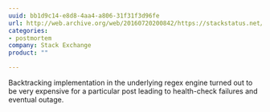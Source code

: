 ```yaml
---
uuid: bb1d9c14-e8d8-4aa4-a806-31f31f3d96fe
url: http://web.archive.org/web/20160720200842/https://stackstatus.net/post/147710624694/outage-postmortem-july-20-2016
categories:
- postmortem
company: Stack Exchange
product: ""

---
```


Backtracking implementation in the underlying regex engine turned out to be very expensive for a particular post leading to health-check failures and eventual outage.

